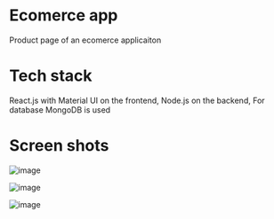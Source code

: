 # Ecomerce app
Product page of an ecomerce applicaiton

# Tech stack
React.js with Material UI on the frontend, 
Node.js on the backend, 
For database MongoDB is used

# Screen shots

![image](https://github.com/Asad-Khan-Achakzai/Ecomerce/assets/55347878/a95c35be-14fe-45f9-a73a-f47af11cc932)

![image](https://github.com/Asad-Khan-Achakzai/Ecomerce/assets/55347878/8e75cb12-05d3-4ad7-8f22-5415a4ea0d3a)

![image](https://github.com/Asad-Khan-Achakzai/Ecomerce/assets/55347878/c2bff73b-77e7-4eb7-8473-c1be6d478fb9)



